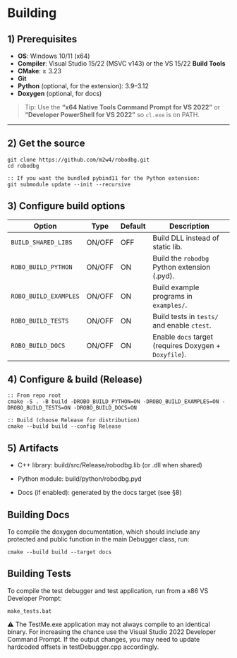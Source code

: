 Building
===============

## 1) Prerequisites

- **OS**: Windows 10/11 (x64)
- **Compiler**: Visual Studio 15/22 (MSVC v143) or the VS 15/22 **Build Tools**
- **CMake**: ≥ 3.23
- **Git**
- **Python** (optional, for the extension): 3.9–3.12
- **Doxygen** (optional, for docs)

> Tip: Use the **“x64 Native Tools Command Prompt for VS 2022”** or **“Developer PowerShell for VS 2022”** so `cl.exe` is on PATH.

---

## 2) Get the source

```
git clone https://github.com/m2w4/robodbg.git
cd robodbg

:: If you want the bundled pybind11 for the Python extension:
git submodule update --init --recursive
```

## 3) Configure build options

| Option                | Type   | Default | Description                                           |
| --------------------- | ------ | ------- | ----------------------------------------------------- |
| `BUILD_SHARED_LIBS`   | ON/OFF | OFF     | Build DLL instead of static lib.                      |
| `ROBO_BUILD_PYTHON`   | ON/OFF | ON      | Build the `robodbg` Python extension (.pyd).          |
| `ROBO_BUILD_EXAMPLES` | ON/OFF | ON      | Build example programs in `examples/`.                |
| `ROBO_BUILD_TESTS`    | ON/OFF | ON      | Build tests in `tests/` and enable `ctest`.           |
| `ROBO_BUILD_DOCS`     | ON/OFF | ON      | Enable `docs` target (requires Doxygen + `Doxyfile`). |


## 4) Configure & build (Release)

```
:: From repo root
cmake -S . -B build -DROBO_BUILD_PYTHON=ON -DROBO_BUILD_EXAMPLES=ON -DROBO_BUILD_TESTS=ON -DROBO_BUILD_DOCS=ON

:: Build (choose Release for distribution)
cmake --build build --config Release
```

## 5) Artifacts

* C++ library: build/src/Release/robodbg.lib (or .dll when shared)

* Python module: build/python/robodbg.pyd

* Docs (if enabled): generated by the docs target (see §8)


## Building Docs

To compile the doxygen documentation, which should include any protected and public function in the main Debugger class, run:

```
cmake --build build --target docs
```

## Building Tests

To compile the test debugger and test application, run from a x86 VS Developer Prompt:
```
make_tests.bat
```

⚠️ The TestMe.exe application may not always compile to an identical binary. For increasing the chance use the Visual Studio 2022 Developer Command Prompt.
If the output changes, you may need to update hardcoded offsets in testDebugger.cpp accordingly.
